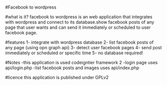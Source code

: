 #Facebook to wordpress

#what is it?
facebook to wordpress is an web application that integrates with wordpress and connect to its database.show facebook posts of any page that user wants and can send it immediately or scheduled to user facebook page.

#features
1- integrate with wordpress database
2- list facebook posts of any page (using opn graph api)
3- detect user facebook pages
4- send post immediately or scheduled or specific time
5- no database required!

#Notes
-this application is used codeigntier framework 2
-login page uses api/login.php 
-list facebook posts and images uses api/index.php

#licence
this application is published under GPLv2
